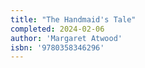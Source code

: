 ```yaml
---
title: "The Handmaid's Tale"
completed: 2024-02-06
author: 'Margaret Atwood'
isbn: '9780358346296'
---
```


